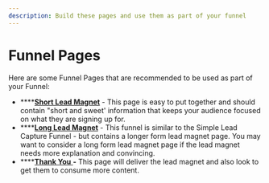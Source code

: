 ```yaml
---
description: Build these pages and use them as part of your funnel
---
```


# Funnel Pages

Here are some Funnel Pages that are recommended to be used as part of your Funnel:

* ****[**Short Lead Magnet**](short-lead-magnet.md) - This page is easy to put together and should contain "short and sweet' information that keeps your audience focused on what they are signing up for.
* ****[**Long Lead Magnet**](long-lead-magnet.md) - This funnel is similar to the Simple Lead Capture Funnel - but contains a longer form lead magnet page. You may want to consider a long form lead magnet page if the lead magnet needs more explanation and convincing.
* ****[**Thank You** ](thank-you.md)**-** This page will deliver the lead magnet and also look to get them to consume more content.

